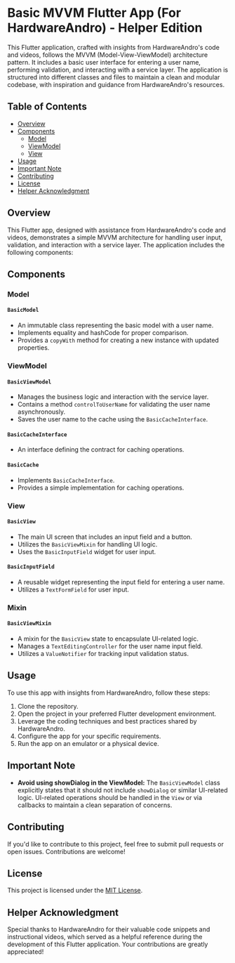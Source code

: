 # Basic MVVM Flutter App (For HardwareAndro) - Helper Edition

This Flutter application, crafted with insights from HardwareAndro's code and videos, follows the MVVM (Model-View-ViewModel) architecture pattern. It includes a basic user interface for entering a user name, performing validation, and interacting with a service layer. The application is structured into different classes and files to maintain a clean and modular codebase, with inspiration and guidance from HardwareAndro's resources.

## Table of Contents
- [Overview](#overview)
- [Components](#components)
  - [Model](#model)
  - [ViewModel](#viewmodel)
  - [View](#view)
- [Usage](#usage)
- [Important Note](#important-note)
- [Contributing](#contributing)
- [License](#license)
- [Helper Acknowledgment](#helper-acknowledgment)

## Overview

This Flutter app, designed with assistance from HardwareAndro's code and videos, demonstrates a simple MVVM architecture for handling user input, validation, and interaction with a service layer. The application includes the following components:

## Components

### Model

#### `BasicModel`

- An immutable class representing the basic model with a user name.
- Implements equality and hashCode for proper comparison.
- Provides a `copyWith` method for creating a new instance with updated properties.

### ViewModel

#### `BasicViewModel`

- Manages the business logic and interaction with the service layer.
- Contains a method `controlToUserName` for validating the user name asynchronously.
- Saves the user name to the cache using the `BasicCacheInterface`.

#### `BasicCacheInterface`

- An interface defining the contract for caching operations.

#### `BasicCache`

- Implements `BasicCacheInterface`.
- Provides a simple implementation for caching operations.

### View

#### `BasicView`

- The main UI screen that includes an input field and a button.
- Utilizes the `BasicViewMixin` for handling UI logic.
- Uses the `BasicInputField` widget for user input.

#### `BasicInputField`

- A reusable widget representing the input field for entering a user name.
- Utilizes a `TextFormField` for user input.

### Mixin

#### `BasicViewMixin`

- A mixin for the `BasicView` state to encapsulate UI-related logic.
- Manages a `TextEditingController` for the user name input field.
- Utilizes a `ValueNotifier` for tracking input validation status.

## Usage

To use this app with insights from HardwareAndro, follow these steps:

1. Clone the repository.
2. Open the project in your preferred Flutter development environment.
3. Leverage the coding techniques and best practices shared by HardwareAndro.
4. Configure the app for your specific requirements.
5. Run the app on an emulator or a physical device.

## Important Note

- **Avoid using showDialog in the ViewModel:** The `BasicViewModel` class explicitly states that it should not include `showDialog` or similar UI-related logic. UI-related operations should be handled in the `View` or via callbacks to maintain a clean separation of concerns.

## Contributing

If you'd like to contribute to this project, feel free to submit pull requests or open issues. Contributions are welcome!

## License

This project is licensed under the [MIT License](LICENSE).

## Helper Acknowledgment

Special thanks to HardwareAndro for their valuable code snippets and instructional videos, which served as a helpful reference during the development of this Flutter application. Your contributions are greatly appreciated!